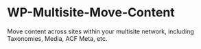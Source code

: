 # WP-Multisite-Move-Content
Move content across sites within your multisite network, including Taxonomies, Media, ACF Meta, etc.
